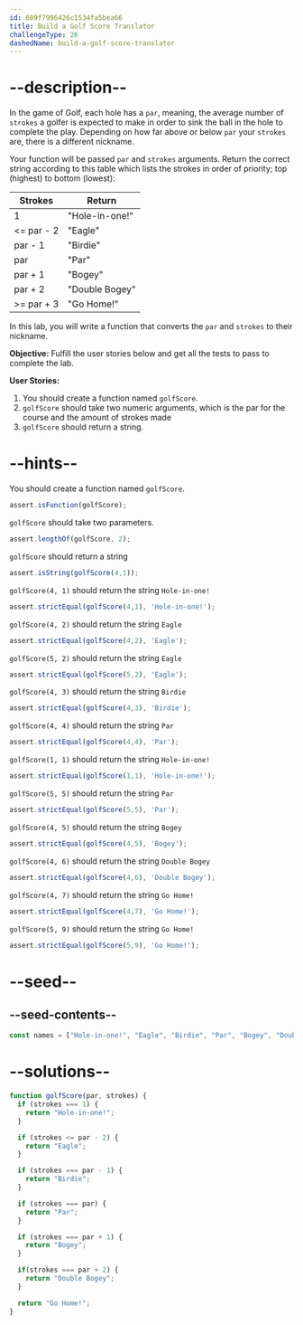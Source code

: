 ```yaml
---
id: 689f7996426c1534fa5bea66
title: Build a Golf Score Translator
challengeType: 26
dashedName: build-a-golf-score-translator
---
```


# --description--

In the game of Golf, each hole has a `par`, meaning, the average number of `strokes` a golfer is expected to make in order to sink the ball in the hole to complete the play. Depending on how far above or below `par` your `strokes` are, there is a different nickname.

Your function will be passed `par` and `strokes` arguments. Return the correct string according to this table which lists the strokes in order of priority; top (highest) to bottom (lowest):

<table><thead><tr><th>Strokes</th><th>Return</th></tr></thead><tbody><tr><td>1</td><td>"Hole-in-one!"</td></tr><tr><td>&#x3C;= par - 2</td><td>"Eagle"</td></tr><tr><td>par - 1</td><td>"Birdie"</td></tr><tr><td>par</td><td>"Par"</td></tr><tr><td>par + 1</td><td>"Bogey"</td></tr><tr><td>par + 2</td><td>"Double Bogey"</td></tr><tr><td>>= par + 3</td><td>"Go Home!"</td></tr></tbody></table>

In this lab, you will write a function that converts the `par` and `strokes` to their nickname. 

**Objective:** Fulfill the user stories below and get all the tests to pass to complete the lab.

**User Stories:**

1. You should create a function named `golfScore`.
1. `golfScore` should take two numeric arguments, which is the par for the course and the amount of strokes made
1. `golfScore` should return a string.

# --hints--

You should create a function named `golfScore`.

```js
assert.isFunction(golfScore);
```

`golfScore` should take two parameters.

```js
assert.lengthOf(golfScore, 2);
```

`golfScore` should return a string

```js
assert.isString(golfScore(4,1)); 
```

`golfScore(4, 1)` should return the string `Hole-in-one!`

```js
assert.strictEqual(golfScore(4,1), 'Hole-in-one!');
```

`golfScore(4, 2)` should return the string `Eagle`

```js
assert.strictEqual(golfScore(4,2), 'Eagle');
```

`golfScore(5, 2)` should return the string `Eagle`

```js
assert.strictEqual(golfScore(5,2), 'Eagle');
```

`golfScore(4, 3)` should return the string `Birdie`

```js
assert.strictEqual(golfScore(4,3), 'Birdie');
```

`golfScore(4, 4)` should return the string `Par`

```js
assert.strictEqual(golfScore(4,4), 'Par');
```

`golfScore(1, 1)` should return the string `Hole-in-one!`

```js
assert.strictEqual(golfScore(1,1), 'Hole-in-one!');
```

`golfScore(5, 5)` should return the string `Par`

```js
assert.strictEqual(golfScore(5,5), 'Par');
```

`golfScore(4, 5)` should return the string `Bogey`

```js
assert.strictEqual(golfScore(4,5), 'Bogey');
```

`golfScore(4, 6)` should return the string `Double Bogey`

```js
assert.strictEqual(golfScore(4,6), 'Double Bogey');
```

`golfScore(4, 7)` should return the string `Go Home!`

```js
assert.strictEqual(golfScore(4,7), 'Go Home!');
```

`golfScore(5, 9)` should return the string `Go Home!`

```js
assert.strictEqual(golfScore(5,9), 'Go Home!');
```

# --seed--

## --seed-contents--

```js
const names = ["Hole-in-one!", "Eagle", "Birdie", "Par", "Bogey", "Double Bogey", "Go Home!"];

```


# --solutions--

```js
function golfScore(par, strokes) {
  if (strokes === 1) {
    return "Hole-in-one!";
  }

  if (strokes <= par - 2) {
    return "Eagle";
  }

  if (strokes === par - 1) {
    return "Birdie";
  }

  if (strokes === par) {
    return "Par";
  }

  if (strokes === par + 1) {
    return "Bogey";
  }

  if(strokes === par + 2) {
    return "Double Bogey";
  }

  return "Go Home!";
}
```

